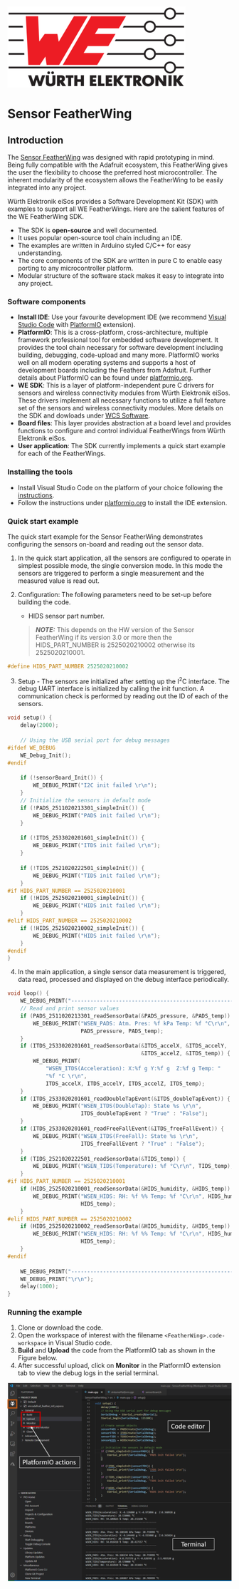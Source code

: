 ![WE Logo](../../assets/WE_Logo_small_t.png)

# Sensor FeatherWing

## Introduction

The [Sensor FeatherWing](https://www.we-online.de/katalog/en/SENSOR_FeatherWing) was designed with rapid prototyping in mind. Being fully compatible with the Adafruit ecosystem, this FeatherWing gives the user the flexibility to choose the preferred host microcontroller. The inherent modularity of the ecosystem allows the FeatherWing to be easily integrated into any project.

Würth Elektronik eiSos provides a Software Development Kit (SDK) with examples to support all WE FeatherWings. Here are the salient features of the WE FeatherWing SDK. 
* The SDK is **open-source** and well documented.
* It uses popular open-source tool chain including an IDE.
* The examples are written in Arduino styled C/C++ for easy understanding.
* The core components of the SDK are written in pure C to enable easy porting to any microcontroller platform.
* Modular structure of the software stack makes it easy to integrate into any project.

### Software components

* **Install IDE**: Use your favourite development IDE (we recommend [Visual Studio Code](https://code.visualstudio.com/) with [PlatformIO](https://platformio.org/) extension).
* **PlatformIO**: This is a cross-platform, cross-architecture, multiple framework professional tool for embedded software development. It provides the tool chain necessary for software development including building, debugging, code-upload and many more. PlatformIO works well on all modern operating systems and supports a host of development boards including the Feathers from Adafruit. Further details about PlatformIO can be found under [platformio.org](https://platformio.org/).
* **WE SDK**: This is a layer of platform-independent pure C drivers for sensors and wireless connectivity modules from Würth Elektronik eiSos. These drivers implement all necessary functions to utilize a full feature set of the sensors and wireless connectivity modules. More details on the SDK and dowloads under [WCS Software](https://we-online.com/wcs-software).
* **Board files**: This layer provides abstraction at a board level and provides functions to configure and control individual FeatherWings from Würth Elektronik eiSos.
* **User application**: The SDK currently implements a quick start example for each of the FeatherWings.

### Installing the tools

* Install Visual Studio Code on the platform of your choice following the [instructions](https://code.visualstudio.com/docs).
* Follow the instructions under [platformio.org](https://platformio.org/install/ide?install=vscode) to install the IDE extension.


### Quick start example

The quick start example for the Sensor FeatherWing demonstrates configuring the sensors on-board and reading out the sensor data.

1. In the quick start application, all the sensors are configured to operate in simplest possible mode, the single conversion mode. In this mode the sensors are triggered to perform a single measurement and the measured value is read out. 

2. Configuration: The following parameters need to be set-up before building the code.
    * HIDS sensor part number.
    > **_NOTE:_** This depends on the HW version of the Sensor FeatherWing if its version 3.0 or more then the HIDS_PART_NUMBER is 2525020210002 otherwise its 2525020210001.
```C
#define HIDS_PART_NUMBER 2525020210002
```

3. Setup - The sensors are initialized after setting up the I<sup>2</sup>C interface. The debug UART interface is initialized by calling the init function. A communication check is performed by reading out the ID of each of the sensors.

```C
void setup() {
    delay(2000);

    // Using the USB serial port for debug messages
#ifdef WE_DEBUG
    WE_Debug_Init();
#endif

    if (!sensorBoard_Init()) {
        WE_DEBUG_PRINT("I2C init failed \r\n");
    }
    // Initialize the sensors in default mode
    if (!PADS_2511020213301_simpleInit()) {
        WE_DEBUG_PRINT("PADS init failed \r\n");
    }

    if (!ITDS_2533020201601_simpleInit()) {
        WE_DEBUG_PRINT("ITDS init failed \r\n");
    }

    if (!TIDS_2521020222501_simpleInit()) {
        WE_DEBUG_PRINT("TIDS init failed \r\n");
    }
#if HIDS_PART_NUMBER == 2525020210001
    if (!HIDS_2525020210001_simpleInit()) {
        WE_DEBUG_PRINT("HIDS init failed \r\n");
    }
#elif HIDS_PART_NUMBER == 2525020210002
    if (!HIDS_2525020210002_simpleInit()) {
        WE_DEBUG_PRINT("HIDS init failed \r\n");
    }
#endif
}
```
4. In the main application, a single sensor data measurement is triggered, data read, processed and displayed on the debug interface periodically.
```C
void loop() {
    WE_DEBUG_PRINT("----------------------------------------------------\r\n");
    // Read and print sensor values
    if (PADS_2511020213301_readSensorData(&PADS_pressure, &PADS_temp)) {
        WE_DEBUG_PRINT("WSEN_PADS: Atm. Pres: %f kPa Temp: %f °C\r\n",
                       PADS_pressure, PADS_temp);
    }
    if (ITDS_2533020201601_readSensorData(&ITDS_accelX, &ITDS_accelY,
                                          &ITDS_accelZ, &ITDS_temp)) {
        WE_DEBUG_PRINT(
            "WSEN_ITDS(Acceleration): X:%f g Y:%f g  Z:%f g Temp: "
            "%f °C \r\n",
            ITDS_accelX, ITDS_accelY, ITDS_accelZ, ITDS_temp);
    }
    if (ITDS_2533020201601_readDoubleTapEvent(&ITDS_doubleTapEvent)) {
        WE_DEBUG_PRINT("WSEN_ITDS(DoubleTap): State %s \r\n",
                       ITDS_doubleTapEvent ? "True" : "False");
    }
    if (ITDS_2533020201601_readFreeFallEvent(&ITDS_freeFallEvent)) {
        WE_DEBUG_PRINT("WSEN_ITDS(FreeFall): State %s \r\n",
                       ITDS_freeFallEvent ? "True" : "False");
    }
    if (TIDS_2521020222501_readSensorData(&TIDS_temp)) {
        WE_DEBUG_PRINT("WSEN_TIDS(Temperature): %f °C\r\n", TIDS_temp);
    }
#if HIDS_PART_NUMBER == 2525020210001
    if (HIDS_2525020210001_readSensorData(&HIDS_humidity, &HIDS_temp)) {
        WE_DEBUG_PRINT("WSEN_HIDS: RH: %f %% Temp: %f °C\r\n", HIDS_humidity,
                       HIDS_temp);
    }
#elif HIDS_PART_NUMBER == 2525020210002
    if (HIDS_2525020210002_readSensorData(&HIDS_humidity, &HIDS_temp)) {
        WE_DEBUG_PRINT("WSEN_HIDS: RH: %f %% Temp: %f °C\r\n", HIDS_humidity,
                       HIDS_temp);
    }
#endif

    WE_DEBUG_PRINT("----------------------------------------------------\r\n");
    WE_DEBUG_PRINT("\r\n");
    delay(1000);
}
```
### Running the example

1. Clone or download the code.
2. Open the workspace of interest with the filename `<FeatherWing>.code-workspace` in Visual Studio code.
3. **Build** and **Upload** the code from the PlatformIO tab as shown in the Figure below.
4. After successful upload, click on **Monitor** in the PlatformIO extension tab to view the debug logs in the serial terminal.

![Running quick start example](../../assets/VSCode.png)
